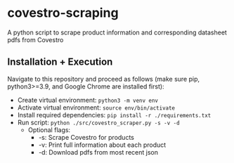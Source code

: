 # covestro-scraping
A python script to scrape product information and corresponding datasheet pdfs from Covestro

## Installation + Execution
Navigate to this repository and proceed as follows (make sure pip, python3>=3.9, and Google Chrome are installed first):
- Create virtual environment: `python3 -m venv env`
- Activate virtual environment: `source env/bin/activate`
- Install required dependencies: `pip install -r ./requirements.txt`
- Run script: `python ./src/covestro_scraper.py -s -v -d`
	- Optional flags:
		- -s: Scrape Covestro for products
		- -v: Print full information about each product
		- -d: Download pdfs from most recent json

